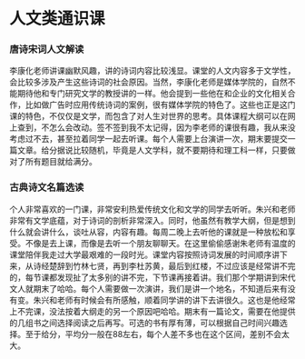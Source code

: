# 人文类通识课

### 唐诗宋词人文解读 

李康化老师讲课幽默风趣，讲的诗词内容比较浅显。课堂的人文内容多于文学性，会比较多涉及产生这些诗词的社会原因。当然，李康化老师是媒体学院的，自然不能期待他和专门研究文学的教授讲的一样。他会提到一些他在和企业的文化相关合作，比如做广告时应用传统诗词的案例，很有媒体学院的特色了。这些也正是这门课的特色，不仅仅是文学，而包含了对人生对世界的思考。具体课程大纲可以在网上查到，不怎么会改动。签不签到我不太记得，因为李老师的课很有趣，我从来没考虑过不去，甚至拉着同学一起去听课。每个人需要上台演讲一次，期末要提交一篇文章。给分据说比较随机，毕竟是人文学科，就不要期待和理工科一样，只要做对了所有题目就给满分。

### 古典诗文名篇选读 

个人非常喜欢的一门课，非常安利热爱传统文化和文学的同学去听听。朱兴和老师非常有文学底蕴，对于诗词的剖析非常深入。同时，他虽然有教学大纲，但是想到什么就会讲什么，谈吐从容，内容有趣。每周二晚上去听他的课就是一种放松和享受。不像是去上课，而像是去听一个朋友聊聊天。在这里偷偷感谢朱老师有温度的课堂陪伴我走过大学最艰难的一段时光。课堂内容按照诗词发展的时间顺序讲下来，从诗经楚辞到竹林七贤，再到李杜苏黄，最后到红楼，不过应该是经常讲不完的，每节课都发现扯了太多别的讲不完，下节课再接着讲。我们那个学期讲到宋代文人就期末了哈哈。每个人需要做一次演讲，我们是讲一个地名，不知道后来有没有变。朱兴和老师有时候会有所感触，顺着同学讲的讲下去讲很久。这也是他经常上不完课，没法按着大纲走的另一个原因吧哈哈。期末有一篇论文，需要在他提供的几组书之间选择阅读之后再写。可选的书有厚有薄，可以根据自己时间兴趣选择。至于给分，平均分一般在88左右，每个人差不多也在这个区间，差别不会太大。

